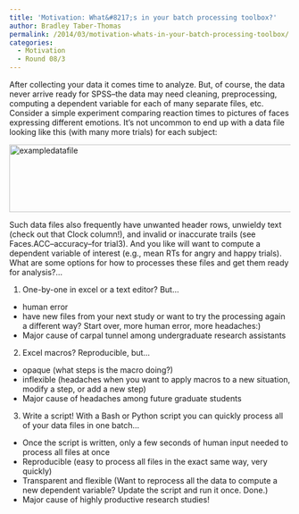```yaml
---
title: 'Motivation: What&#8217;s in your batch processing toolbox?'
author: Bradley Taber-Thomas
permalink: /2014/03/motivation-whats-in-your-batch-processing-toolbox/
categories:
  - Motivation
  - Round 08/3
---
```

After collecting your data it comes time to analyze. But, of course, the data never arrive ready for SPSS&#8211;the data may need cleaning, preprocessing, computing a dependent variable for each of many separate files, etc. Consider a simple experiment comparing reaction times to pictures of faces expressing different emotions. It&#8217;s not uncommon to end up with a data file looking like this (with many more trials) for each subject:

[<img class="alignnone size-full wp-image-6176" alt="exampledatafile" src="http://teaching.software-carpentry.org/wp-content/uploads/2014/02/exampledatafile.png" width="574" height="121" />][1]

Such data files also frequently have unwanted header rows, unwieldy text (check out that Clock column!), and invalid or inaccurate trails (see Faces.ACC&#8211;accuracy&#8211;for trial3). And you like will want to compute a dependent variable of interest (e.g., mean RTs for angry and happy trials). What are some options for how to processes these files and get them ready for analysis?&#8230;

1) One-by-one in excel or a text editor? But&#8230;

*   human error
*   have new files from your next study or want to try the processing again a different way? Start over, more human error, more headaches:)
*   Major cause of carpal tunnel among undergraduate research assistants

2) Excel macros? Reproducible, but&#8230;

*   opaque (what steps is the macro doing?)
*   inflexible (headaches when you want to apply macros to a new situation, modify a step, or add a new step)
*   Major cause of headaches among future graduate students

3) Write a script! With a Bash or Python script you can quickly process all of your data files in one batch&#8230;

*   Once the script is written, only a few seconds of human input needed to process all files at once
*   Reproducible (easy to process all files in the exact same way, very quickly)
*   Transparent and flexible (Want to reprocess all the data to compute a new dependent variable? Update the script and run it once. Done.)
*   Major cause of highly productive research studies!

 [1]: http://teaching.software-carpentry.org/wp-content/uploads/2014/02/exampledatafile.png
